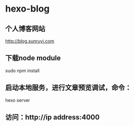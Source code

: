 # hexo-blog
## 个人博客网站
http://blog.sunruyi.com

## 下载node module
sudo npm install
## 启动本地服务，进行文章预览调试，命令：
hexo server
## 访问：http://ip address:4000
